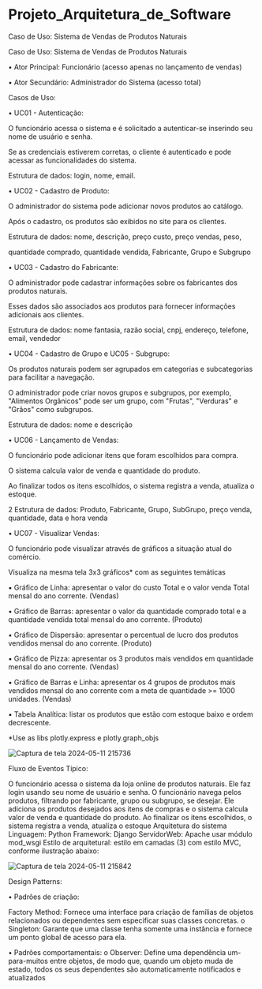 # Projeto_Arquitetura_de_Software
Caso de Uso: Sistema de Vendas de Produtos Naturais

Caso de Uso: Sistema de Vendas de Produtos Naturais

• Ator Principal: Funcionário (acesso apenas no lançamento de vendas)

• Ator Secundário: Administrador do Sistema (acesso total)

Casos de Uso:

• UC01 - Autenticação:

O funcionário acessa o sistema e é solicitado a autenticar-se inserindo seu nome
de usuário e senha.

Se as credenciais estiverem corretas, o cliente é autenticado e pode acessar as
funcionalidades do sistema.

 Estrutura de dados: login, nome, email.

• UC02 - Cadastro de Produto:

O administrador do sistema pode adicionar novos produtos ao catálogo.

Após o cadastro, os produtos são exibidos no site para os clientes.

Estrutura de dados: nome, descrição, preço custo, preço vendas, peso,

quantidade comprado, quantidade vendida, Fabricante, Grupo e Subgrupo

• UC03 - Cadastro do Fabricante:

O administrador pode cadastrar informações sobre os fabricantes dos produtos
naturais.

Esses dados são associados aos produtos para fornecer informações adicionais
aos clientes.

Estrutura de dados: nome fantasia, razão social, cnpj, endereço, telefone, email,
vendedor

• UC04 - Cadastro de Grupo e UC05 - Subgrupo:

Os produtos naturais podem ser agrupados em categorias e subcategorias para
facilitar a navegação.

O administrador pode criar novos grupos e subgrupos, por exemplo, "Alimentos
Orgânicos" pode ser um grupo, com "Frutas", "Verduras" e "Grãos" como
subgrupos.

Estrutura de dados: nome e descrição

• UC06 - Lançamento de Vendas:

O funcionário pode adicionar itens que foram escolhidos para compra.

O sistema calcula valor de venda e quantidade do produto.

Ao finalizar todos os itens escolhidos, o sistema registra a venda, atualiza o
estoque.

2
Estrutura de dados: Produto, Fabricante, Grupo, SubGrupo, preço venda,
quantidade, data e hora venda

• UC07 - Visualizar Vendas:

O funcionário pode visualizar através de gráficos a situação atual do comércio.

Visualiza na mesma tela 3x3 gráficos* com as seguintes temáticas

▪ Gráfico de Linha: apresentar o valor do custo Total e o valor venda Total
mensal do ano corrente. (Vendas)

▪ Gráfico de Barras: apresentar o valor da quantidade comprado total e a
quantidade vendida total mensal do ano corrente. (Produto)

▪ Gráfico de Dispersão: apresentar o percentual de lucro dos produtos
vendidos mensal do ano corrente. (Produto)

▪ Gráfico de Pizza: apresentar os 3 produtos mais vendidos em
quantidade mensal do ano corrente. (Vendas)

▪ Gráfico de Barras e Linha: apresentar os 4 grupos de produtos mais
vendidos mensal do ano corrente com a meta de quantidade >= 1000
unidades. (Vendas)

▪ Tabela Analítica: listar os produtos que estão com estoque baixo e
ordem decrescente.

*Use as libs plotly.express e plotly.graph_objs

![Captura de tela 2024-05-11 215736](https://github.com/EricIkeda1/Projeto_Arquitetura_de_Software/assets/93358246/0fcb5de5-0f92-42e4-90ea-6181ddb70123)

Fluxo de Eventos Típico:

O funcionário acessa o sistema da loja online de produtos naturais.
Ele faz login usando seu nome de usuário e senha.
O funcionário navega pelos produtos, filtrando por fabricante, grupo ou subgrupo, se desejar.
Ele adiciona os produtos desejados aos itens de compras e o sistema calcula valor de venda e quantidade do produto.
Ao finalizar os itens escolhidos, o sistema registra a venda, atualiza o estoque
Arquitetura do sistema Linguagem: Python Framework: Django ServidorWeb: Apache usar módulo mod_wsgi Estilo de arquitetural: estilo em camadas (3) com estilo MVC, conforme ilustração abaixo:

![Captura de tela 2024-05-11 215842](https://github.com/EricIkeda1/Projeto_Arquitetura_de_Software/assets/93358246/4148c0e1-de91-41a5-bdf9-f5e93278afdf)

Design Patterns:

• Padrões de criação:

Factory Method: Fornece uma interface para criação de famílias de objetos relacionados ou dependentes sem especificar suas classes concretas. o Singleton: Garante que uma classe tenha somente uma instância e fornece um ponto global de acesso para ela.

• Padrões comportamentais: o Observer: Define uma dependência um-para-muitos entre objetos, de modo que, quando um objeto muda de estado, todos os seus dependentes são automaticamente notificados e atualizados
